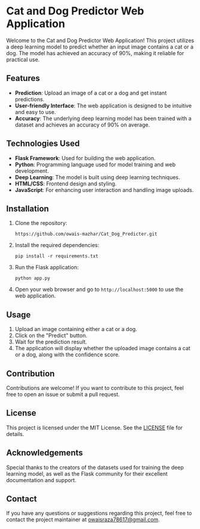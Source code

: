 # Cat and Dog Predictor Web Application

Welcome to the Cat and Dog Predictor Web Application! This project utilizes a deep learning model to predict whether an input image contains a cat or a dog. The model has achieved an accuracy of 90%, making it reliable for practical use.

## Features

- **Prediction**: Upload an image of a cat or a dog and get instant predictions.
- **User-friendly Interface**: The web application is designed to be intuitive and easy to use.
- **Accuracy**: The underlying deep learning model has been trained with a dataset and achieves an accuracy of 90% on average.

## Technologies Used

- **Flask Framework**: Used for building the web application.
- **Python**: Programming language used for model training and web development.
- **Deep Learning**: The model is built using deep learning techniques.
- **HTML/CSS**: Frontend design and styling.
- **JavaScript**: For enhancing user interaction and handling image uploads.

## Installation

1. Clone the repository:

    ```
    https://github.com/owais-mazhar/Cat_Dog_Predicter.git
    ```

2. Install the required dependencies:

    ```
    pip install -r requirements.txt
    ```

3. Run the Flask application:

    ```
    python app.py
    ```

4. Open your web browser and go to `http://localhost:5000` to use the web application.

## Usage

1. Upload an image containing either a cat or a dog.
2. Click on the "Predict" button.
3. Wait for the prediction result.
4. The application will display whether the uploaded image contains a cat or a dog, along with the confidence score.

## Contribution

Contributions are welcome! If you want to contribute to this project, feel free to open an issue or submit a pull request.

## License

This project is licensed under the MIT License. See the [LICENSE](LICENSE) file for details.

## Acknowledgements

Special thanks to the creators of the datasets used for training the deep learning model, as well as the Flask community for their excellent documentation and support.

## Contact

If you have any questions or suggestions regarding this project, feel free to contact the project maintainer at [owaisraza78617@gmail.com](mailto:owaisraza78617@gmail.com).
